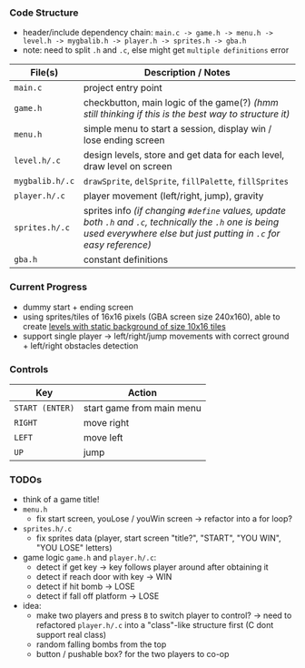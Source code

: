 ### Code Structure
- header/include dependency chain: `main.c -> game.h -> menu.h -> level.h -> mygbalib.h -> player.h -> sprites.h -> gba.h`
- note: need to split `.h` and `.c`, else might get `multiple definitions` error


| File(s)              | Description / Notes                                                                                  |
|----------------------|------------------------------------------------------------------------------------------------------|
| `main.c`             | project entry point                                                                                  |
| `game.h`             | checkbutton, main logic of the game(?) *(hmm still thinking if this is the best way to structure it)*|
| `menu.h`             | simple menu to start a session, display win / lose ending screen                                     |
| `level.h/.c`         | design levels, store and get data for each level, draw level on screen                               |
| `mygbalib.h/.c`      | `drawSprite`, `delSprite`, `fillPalette`, `fillSprites`                                              |
| `player.h/.c`        | player movement (left/right, jump), gravity                                                        |
| `sprites.h/.c`       | sprites info *(if changing `#define` values, update both `.h` and `.c`, technically the `.h` one is being used everywhere else but just putting in `.c` for easy reference)* |
| `gba.h`              | constant definitions                                                                                 |


### Current Progress
- dummy start + ending screen
- using sprites/tiles of 16x16 pixels (GBA screen size 240x160), able to create [levels with static background of size 10x16 tiles](https://docs.google.com/spreadsheets/d/1p4TTlj3i2GXlGYyscvo-ErYltRo4AOVGPNbYYW5sz0M/edit?gid=0#gid=0)
- support single player -> left/right/jump movements with correct ground + left/right obstacles detection


### Controls
| Key             | Action                      |
|-----------------|-----------------------------|
| `START (ENTER)` | start game from main menu   |
| `RIGHT`         | move right                  |
| `LEFT`          | move left                   |
| `UP`            | jump                        |

### TODOs
- think of a game title!
- `menu.h`
    - fix start screen, youLose / youWin screen -> refactor into a for loop?
- `sprites.h/.c`
    - fix sprites data (player, start screen "title?", "START", "YOU WIN", "YOU LOSE" letters) 
- game logic `game.h` and `player.h/.c`: 
    - detect if get key -> key follows player around after obtaining it
    - detect if reach door with key -> WIN
    - detect if hit bomb -> LOSE
    - detect if fall off platform -> LOSE
- idea: 
    - make two players and press `B` to switch player to control? -> need to refactored `player.h/.c` into a "class"-like structure first (C dont support real class)
    - random falling bombs from the top
    - button / pushable box? for the two players to co-op